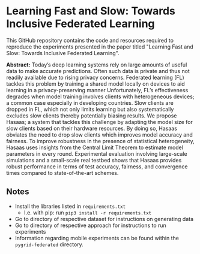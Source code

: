 # Learning Fast and Slow: Towards Inclusive Federated Learning

This GitHub repository contains the code and resources required to reproduce the experiments presented in the paper titled "Learning Fast and Slow: Towards Inclusive Federated Learning".

**Abstract:**
Today’s deep learning systems rely on large amounts of useful data to make accurate predictions. Often such data is private and thus not readily available due to rising privacy concerns. Federated learning (FL) tackles this problem by training a shared model locally on devices to aid learning in a privacy-preserving manner Unfortunately, FL’s effectiveness degrades when model training involves clients with heterogeneous devices; a common case especially in developing countries. Slow clients are dropped in FL, which not only limits learning but also systematically excludes slow clients thereby potentially biasing results. We propose Hasaas; a system that tackles this challenge by adapting the model size for slow clients based on their hardware resources. By doing so, Hasaas obviates the need to drop slow clients which improves model accuracy and fairness. To improve robustness in the presence of statistical heterogeneity, Hasaas uses insights from the Central Limit Theorem to estimate model parameters in every round. Experimental evaluation involving large-scale simulations and a small-scale real testbed shows that Hasaas provides robust performance in terms of test accuracy, fairness, and convergence times compared to state-of-the-art schemes.

## Notes

- Install the libraries listed in ```requirements.txt```
    - I.e. with pip: run ```pip3 install -r requirements.txt```
- Go to directory of respective dataset for instructions on generating data
- Go to directory of respective approach for instructions to run experiments
- Information regarding mobile experiments can be found within the `pygrid-federated` directory.

